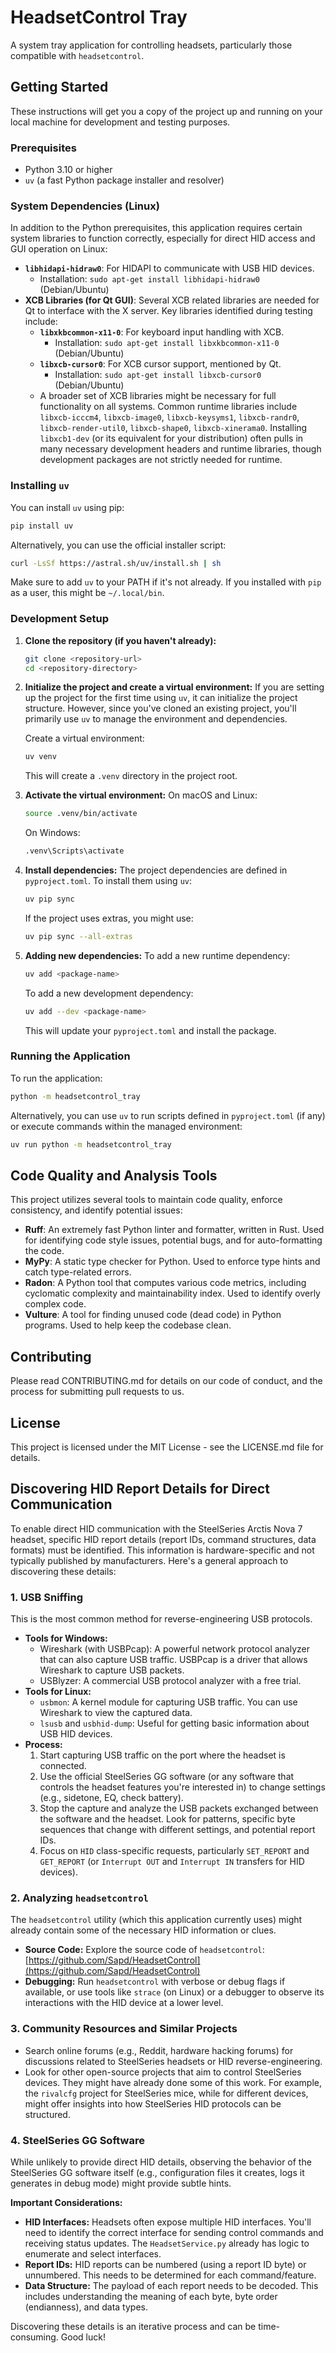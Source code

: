 # HeadsetControl Tray

A system tray application for controlling headsets, particularly those compatible with `headsetcontrol`.

## Getting Started

These instructions will get you a copy of the project up and running on your local machine for development and testing purposes.

### Prerequisites

- Python 3.10 or higher
- `uv` (a fast Python package installer and resolver)

### System Dependencies (Linux)

In addition to the Python prerequisites, this application requires certain system libraries to function correctly, especially for direct HID access and GUI operation on Linux:

- **`libhidapi-hidraw0`**: For HIDAPI to communicate with USB HID devices.
  - Installation: `sudo apt-get install libhidapi-hidraw0` (Debian/Ubuntu)
- **XCB Libraries (for Qt GUI)**: Several XCB related libraries are needed for Qt to interface with the X server. Key libraries identified during testing include:
  - **`libxkbcommon-x11-0`**: For keyboard input handling with XCB.
    - Installation: `sudo apt-get install libxkbcommon-x11-0` (Debian/Ubuntu)
  - **`libxcb-cursor0`**: For XCB cursor support, mentioned by Qt.
    - Installation: `sudo apt-get install libxcb-cursor0` (Debian/Ubuntu)
  - A broader set of XCB libraries might be necessary for full functionality on all systems. Common runtime libraries include `libxcb-icccm4`, `libxcb-image0`, `libxcb-keysyms1`, `libxcb-randr0`, `libxcb-render-util0`, `libxcb-shape0`, `libxcb-xinerama0`. Installing `libxcb1-dev` (or its equivalent for your distribution) often pulls in many necessary development headers and runtime libraries, though development packages are not strictly needed for runtime.

### Installing `uv`

You can install `uv` using pip:

```bash
pip install uv
```

Alternatively, you can use the official installer script:

```bash
curl -LsSf https://astral.sh/uv/install.sh | sh
```

Make sure to add `uv` to your PATH if it's not already. If you installed with `pip` as a user, this might be `~/.local/bin`.

### Development Setup

1.  **Clone the repository (if you haven't already):**
    ```bash
    git clone <repository-url>
    cd <repository-directory>
    ```

2.  **Initialize the project and create a virtual environment:**
    If you are setting up the project for the first time using `uv`, it can initialize the project structure. However, since you've cloned an existing project, you'll primarily use `uv` to manage the environment and dependencies.

    Create a virtual environment:
    ```bash
    uv venv
    ```
    This will create a `.venv` directory in the project root.

3.  **Activate the virtual environment:**
    On macOS and Linux:
    ```bash
    source .venv/bin/activate
    ```
    On Windows:
    ```bash
    .venv\Scripts\activate
    ```

4.  **Install dependencies:**
    The project dependencies are defined in `pyproject.toml`. To install them using `uv`:
    ```bash
    uv pip sync
    ```
    If the project uses extras, you might use:
    ```bash
    uv pip sync --all-extras
    ```

5.  **Adding new dependencies:**
    To add a new runtime dependency:
    ```bash
    uv add <package-name>
    ```
    To add a new development dependency:
    ```bash
    uv add --dev <package-name>
    ```
    This will update your `pyproject.toml` and install the package.

### Running the Application

To run the application:

```bash
python -m headsetcontrol_tray
```

Alternatively, you can use `uv` to run scripts defined in `pyproject.toml` (if any) or execute commands within the managed environment:

```bash
uv run python -m headsetcontrol_tray
```

## Code Quality and Analysis Tools

This project utilizes several tools to maintain code quality, enforce consistency, and identify potential issues:

*   **Ruff**: An extremely fast Python linter and formatter, written in Rust. Used for identifying code style issues, potential bugs, and for auto-formatting the code.
*   **MyPy**: A static type checker for Python. Used to enforce type hints and catch type-related errors.
*   **Radon**: A Python tool that computes various code metrics, including cyclomatic complexity and maintainability index. Used to identify overly complex code.
*   **Vulture**: A tool for finding unused code (dead code) in Python programs. Used to help keep the codebase clean.

## Contributing

Please read CONTRIBUTING.md for details on our code of conduct, and the process for submitting pull requests to us.

## License

This project is licensed under the MIT License - see the LICENSE.md file for details.

## Discovering HID Report Details for Direct Communication
To enable direct HID communication with the SteelSeries Arctis Nova 7 headset, specific HID report details (report IDs, command structures, data formats) must be identified. This information is hardware-specific and not typically published by manufacturers. Here's a general approach to discovering these details:

### 1. USB Sniffing
This is the most common method for reverse-engineering USB protocols.
- **Tools for Windows:**
    - Wireshark (with USBPcap): A powerful network protocol analyzer that can also capture USB traffic. USBPcap is a driver that allows Wireshark to capture USB packets.
    - USBlyzer: A commercial USB protocol analyzer with a free trial.
- **Tools for Linux:**
    - `usbmon`: A kernel module for capturing USB traffic. You can use Wireshark to view the captured data.
    - `lsusb` and `usbhid-dump`: Useful for getting basic information about USB HID devices.
- **Process:**
    1. Start capturing USB traffic on the port where the headset is connected.
    2. Use the official SteelSeries GG software (or any software that controls the headset features you're interested in) to change settings (e.g., sidetone, EQ, check battery).
    3. Stop the capture and analyze the USB packets exchanged between the software and the headset. Look for patterns, specific byte sequences that change with different settings, and potential report IDs.
    4. Focus on `HID` class-specific requests, particularly `SET_REPORT` and `GET_REPORT` (or `Interrupt OUT` and `Interrupt IN` transfers for HID devices).

### 2. Analyzing `headsetcontrol`
The `headsetcontrol` utility (which this application currently uses) might already contain some of the necessary HID information or clues.
- **Source Code:** Explore the source code of `headsetcontrol`: [https://github.com/Sapd/HeadsetControl](https://github.com/Sapd/HeadsetControl)
- **Debugging:** Run `headsetcontrol` with verbose or debug flags if available, or use tools like `strace` (on Linux) or a debugger to observe its interactions with the HID device at a lower level.

### 3. Community Resources and Similar Projects
- Search online forums (e.g., Reddit, hardware hacking forums) for discussions related to SteelSeries headsets or HID reverse-engineering.
- Look for other open-source projects that aim to control SteelSeries devices. They might have already done some of this work. For example, the `rivalcfg` project for SteelSeries mice, while for different devices, might offer insights into how SteelSeries HID protocols can be structured.

### 4. SteelSeries GG Software
While unlikely to provide direct HID details, observing the behavior of the SteelSeries GG software itself (e.g., configuration files it creates, logs it generates in debug mode) might provide subtle hints.

**Important Considerations:**
- **HID Interfaces:** Headsets often expose multiple HID interfaces. You'll need to identify the correct interface for sending control commands and receiving status updates. The `HeadsetService.py` already has logic to enumerate and select interfaces.
- **Report IDs:** HID reports can be numbered (using a report ID byte) or unnumbered. This needs to be determined for each command/feature.
- **Data Structure:** The payload of each report needs to be decoded. This includes understanding the meaning of each byte, byte order (endianness), and data types.

Discovering these details is an iterative process and can be time-consuming. Good luck!
